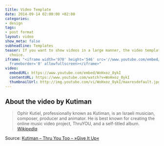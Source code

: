 ```yaml
---
title: Video Template
date: 2014-09-14 02:00:00 +02:00
categories:
- design
tags:
- post format
layout: video
show_meta: false
subheadline: Templates
teaser: If you want to show videos in a large manner, the video template is the right
  choice.
iframe: "<iframe width='970' height='546' src='//www.youtube.com/embed/WoHxoz_0ykI'
  frameborder='0' allowfullscreen></iframe>"
video:
  embedURL: https://www.youtube.com/embed/WoHxoz_0ykI
  contentURL: https://www.youtube.com/watch?v=WoHxoz_0ykI
  thumbnailUrl: http://img.youtube.com/vi/WoHxoz_0ykI/maxresdefault.jpg
---
```


<!--more-->

## About the video by Kutiman

> Ophir Kutiel, professionally known as Kutiman, is an Israeli musician, composer, producer and animator. He is best known for creating the online music video project, ThruYOU, and a self-titled album. <cite>[Wikipedia](http://en.wikipedia.org/wiki/Kutiman)</cite>



Source: [Kutiman – Thru You Too – »Give It Up«](https://www.youtube.com/watch?v=WoHxoz_0ykI)
